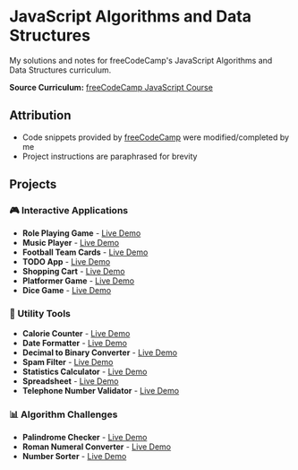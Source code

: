 # JavaScript Algorithms and Data Structures

My solutions and notes for freeCodeCamp's JavaScript Algorithms and Data Structures curriculum.

**Source Curriculum:** [freeCodeCamp JavaScript Course](https://www.freecodecamp.org/learn/javascript-algorithms-and-data-structures-v8/)

## Attribution
- Code snippets provided by [freeCodeCamp](https://www.freecodecamp.org) were modified/completed by me
- Project instructions are paraphrased for brevity

## Projects

### 🎮 Interactive Applications
- **Role Playing Game** - [Live Demo](https://otaviohtc.github.io/js-fcc-algorithms-dsa/Role%20Playing%20Game/)
- **Music Player** - [Live Demo](https://otaviohtc.github.io/js-fcc-algorithms-dsa/Music%20Player/)
- **Football Team Cards** - [Live Demo](https://otaviohtc.github.io/js-fcc-algorithms-dsa/Football%20Team%20Cards/)
- **TODO App** - [Live Demo](https://otaviohtc.github.io/js-fcc-algorithms-dsa/Todo%20App/)
- **Shopping Cart** - [Live Demo](https://otaviohtc.github.io/js-fcc-algorithms-dsa/Shopping%20Cart/)
- **Platformer Game** - [Live Demo](https://otaviohtc.github.io/js-fcc-algorithms-dsa/Platformer%20Game/)
- **Dice Game** - [Live Demo](https://otaviohtc.github.io/js-fcc-algorithms-dsa/Dice%20Game/)

### 🔢 Utility Tools
- **Calorie Counter** - [Live Demo](https://otaviohtc.github.io/js-fcc-algorithms-dsa/Calorie%20Counter/)
- **Date Formatter** - [Live Demo](https://otaviohtc.github.io/js-fcc-algorithms-dsa/Date%20Formatter/)
- **Decimal to Binary Converter** - [Live Demo](https://otaviohtc.github.io/js-fcc-algorithms-dsa/Decimal%20to%20Binary%20Converter/)
- **Spam Filter** - [Live Demo](https://otaviohtc.github.io/js-fcc-algorithms-dsa/Spam%20Filter/)
- **Statistics Calculator** - [Live Demo](https://otaviohtc.github.io/js-fcc-algorithms-dsa/Statistics%20Calculator/)
- **Spreadsheet** - [Live Demo](https://otaviohtc.github.io/js-fcc-algorithms-dsa/Spreadsheet/)
- **Telephone Number Validator** - [Live Demo](https://otaviohtc.github.io/js-fcc-algorithms-dsa/Telephone%20Number%20Validator/)

### 📊 Algorithm Challenges
- **Palindrome Checker** - [Live Demo](https://otaviohtc.github.io/js-fcc-algorithms-dsa/Palindrome%20Checker/)
- **Roman Numeral Converter** - [Live Demo](https://otaviohtc.github.io/js-fcc-algorithms-dsa/Roman%20Numeral%20Converter/)
- **Number Sorter** - [Live Demo](https://otaviohtc.github.io/js-fcc-algorithms-dsa/Number%20Sorter/)